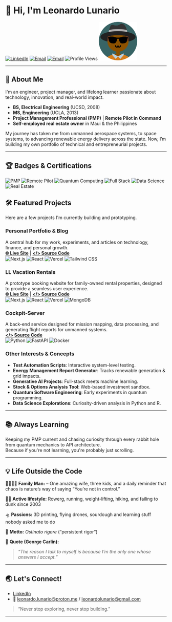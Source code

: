 # 👋 Hi, I'm Leonardo Lunario

[![LinkedIn](https://img.shields.io/badge/LinkedIn-blue?logo=linkedin&logoColor=white)](https://www.linkedin.com/in/leonardolunario)
[![Email](https://img.shields.io/badge/email-leonardo.lunario@proton.me-green?logo=gmail&logoColor=white)](mailto:leonardo.lunario@proton.me)
[![Email](https://img.shields.io/badge/email-leonardolunario@gmail.com-green?logo=gmail&logoColor=white)](mailto:leonardolunario@gmail.com)
![Profile Views](https://komarev.com/ghpvc/?username=lvlunario&color=blue)
<img src="./assets/avatar.png" width="120" height="120" alt="Leonardo Lunario Avatar" />


---

## 🚀 About Me

I'm an engineer, project manager, and lifelong learner passionate about technology, innovation, and real-world impact.  
- **BS, Electrical Engineering** (UCSD, 2008)  
- **MS, Engineering** (UCLA, 2013)  
- **Project Management Professional (PMP)** | **Remote Pilot in Command**  
- **Self-employed real estate owner** in Maui & the Philippines  

My journey has taken me from unmanned aerospace systems, to space systems, to advancing renewable energy delivery across the state. Now, I’m building my own portfolio of technical and entrepreneurial projects.

---

## 🏆 Badges & Certifications

![PMP](https://img.shields.io/badge/Certification-PMP-blue)
![Remote Pilot](https://img.shields.io/badge/Remote%20Pilot%20in%20Command-FCC-yellow)
![Quantum Computing](https://img.shields.io/badge/Learning-Quantum%20Software%20Engineering-purple)
![Full Stack](https://img.shields.io/badge/Full%20Stack-Developer-informational)
![Data Science](https://img.shields.io/badge/Data%20Science-Explorer-brightgreen)
![Real Estate](https://img.shields.io/badge/Real%20Estate-Owner-lightgrey)

## 🛠️ Featured Projects

Here are a few projects I'm currently building and prototyping.

### Personal Portfolio & Blog
A central hub for my work, experiments, and articles on technology, finance, and personal growth.
<br />
[**🌐 Live Site**](https://leonardolunario.vercel.app/) | [**</> Source Code**](https://github.com/lvlunario/personal-portfolio)
<br />
![Next.js](https://img.shields.io/badge/Next.js-000000?logo=nextdotjs&logoColor=white)
![React](https://img.shields.io/badge/React-61DAFB?logo=react&logoColor=black)
![Vercel](https://img.shields.io/badge/Vercel-000000?logo=vercel&logoColor=white)
![Tailwind CSS](https://img.shields.io/badge/Tailwind_CSS-38B2AC?logo=tailwind-css&logoColor=white)

### LL Vacation Rentals
A prototype booking website for family-owned rental properties, designed to provide a seamless user experience.
<br />
[**🌐 Live Site**](https://llvacationrental.vercel.app/) | [**</> Source Code**](https://github.com/lvlunario/my-rental-website)
<br />
![Next.js](https://img.shields.io/badge/Next.js-000000?logo=nextdotjs&logoColor=white)
![React](https://img.shields.io/badge/React-61DAFB?logo=react&logoColor=black)
![Vercel](https://img.shields.io/badge/Vercel-000000?logo=vercel&logoColor=white)
![MongoDB](https://img.shields.io/badge/MongoDB-47A248?logo=mongodb&logoColor=white)

### Cockpit-Server
A back-end service designed for mission mapping, data processing, and generating flight reports for unmanned systems.
<br />
[**</> Source Code**](https://github.com/lvlunario/cockpit-server)
<br />
![Python](https://img.shields.io/badge/Python-3776AB?logo=python&logoColor=white)
![FastAPI](https://img.shields.io/badge/FastAPI-009688?logo=fastapi&logoColor=white)
![Docker](https://img.shields.io/badge/Docker-2496ED?logo=docker&logoColor=white)


### Other Interests & Concepts
- **Test Automation Scripts**: Interactive system-level testing.
- **Energy Management Report Generator**: Tracks renewable generation & grid impacts.
- **Generative AI Projects**: Full-stack meets machine learning.
- **Stock & Options Analysis Tool**: Web-based investment sandbox.
- **Quantum Software Engineering**: Early experiments in quantum programming.
- **Data Science Explorations**: Curiosity-driven analysis in Python and R.

---


## 📚 Always Learning

Keeping my PMP current and chasing curiosity through every rabbit hole from quantum mechanics to API architecture.  
Because if you're not learning, you're probably just scrolling.

---

## 💡 Life Outside the Code

👨‍👩‍👧‍👦 **Family Man:** – One amazing wife, three kids, and a daily reminder that chaos is nature’s way of saying “You’re not in control.” 

🏃‍♂️ **Active lifestyle:** Rowerg, running, weight-lifting, hiking, and failing to dunk since 2003

🛸 **Passions:** 3D printing, flying drones, sourdough and learning stuff nobody asked me to do

🧠 **Motto:** _Ostinato rigore_ (“persistent rigor”)  

🎤 **Quote (George Carlin):** 
> *“The reason I talk to myself is because I’m the only one whose answers I accept.”*

---

## 🌏 Let's Connect!

- [LinkedIn](https://www.linkedin.com/in/leonardolunario)
- 📧 [leonardo.lunario@proton.me](mailto:leonardo.lunario@proton.me) / [leonardolunario@gmail.com](mailto:leonardolunario@gmail.com)


> “Never stop exploring, never stop building.”

---
